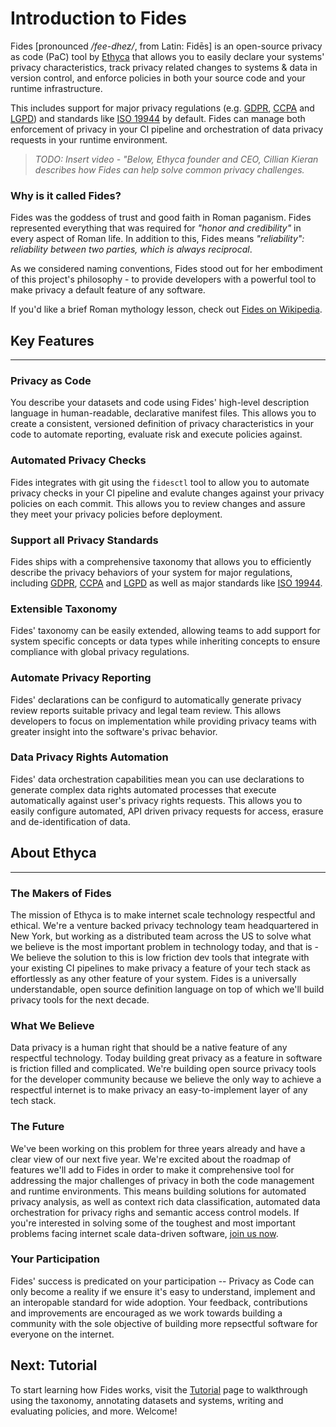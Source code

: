 # Introduction to Fides

Fides [pronounced */fee-dhez/*, from Latin: Fidēs] is an open-source privacy as code (PaC) tool by [Ethyca](https://ethyca.com) that allows you to easily declare your systems' privacy characteristics, track privacy related changes to systems & data in version control, and enforce policies in both your source code and your runtime infrastructure.

This includes support for major privacy regulations (e.g. [GDPR](https://ico.org.uk/for-organisations/guide-to-data-protection/guide-to-the-general-data-protection-regulation-gdpr/), [CCPA](https://ethyca.com/cpra-hub/) and [LGPD](https://iapp.org/news/a/the-new-brazilian-general-data-protection-law-a-detailed-analysis/)) and standards like [ISO 19944](https://www.iso.org/standard/79573.html) by default. Fides can manage both enforcement of privacy in your CI pipeline and orchestration of data privacy requests in your runtime environment.


> *TODO: Insert video - "Below, Ethyca founder and CEO, Cillian Kieran describes how Fides can help solve common privacy challenges.*

### Why is it called Fides?

Fides was the goddess of trust and good faith in Roman paganism. Fides represented everything that was required for *"honor and credibility"* in every aspect of Roman life. In addition to this, Fides means *"reliability": reliability between two parties, which is always reciprocal*.

As we considered naming conventions, Fides stood out for her embodiment of this project's philosophy - to provide developers with a powerful tool to make privacy a default feature of any software.

If you'd like a brief Roman mythology lesson, check out [Fides on Wikipedia](https://en.wikipedia.org/wiki/Fides_(deity)).


## Key Features
---

### Privacy as Code

You describe your datasets and code using Fides' high-level description language in human-readable, declarative manifest files. This allows you to create a consistent, versioned definition of privacy characteristics in your code to automate reporting, evaluate risk and execute policies against.

### Automated Privacy Checks

Fides integrates with git using the `fidesctl` tool to allow you to automate privacy checks in your CI pipeline and evalute changes against your privacy policies on each commit. This allows you to review changes and assure they meet your privacy policies before deployment.

### Support all Privacy Standards

Fides ships with a comprehensive taxonomy that allows you to efficiently describe the privacy behaviors of your system for major regulations, including [GDPR](https://ico.org.uk/for-organisations/guide-to-data-protection/guide-to-the-general-data-protection-regulation-gdpr/), [CCPA](https://ethyca.com/cpra-hub/) and [LGPD](https://iapp.org/news/a/the-new-brazilian-general-data-protection-law-a-detailed-analysis/) as well as major standards like [ISO 19944](https://www.iso.org/standard/79573.html).

### Extensible Taxonomy

Fides' taxonomy can be easily extended, allowing teams to add support for system specific concepts or data types while inheriting concepts to ensure compliance with global privacy regulations.

### Automate Privacy Reporting

Fides' declarations can be configurd to automatically generate privacy review reports suitable privacy and legal team review. This allows developers to focus on implementation while providing privacy teams with greater insight into the software's privac behavior. 

### Data Privacy Rights Automation

Fides' data orchestration capabilities mean you can use declarations to generate complex data rights automated processes that execute automatically against user's privacy rights requests. This allows you to easily configure automated, API driven privacy requests for access, erasure and de-identification of data.

## About Ethyca
---

### The Makers of Fides

The mission of Ethyca is to make internet scale technology respectful and ethical. We're a venture backed privacy technology team headquartered in New York, but working as a distributed team across the US to solve what we believe is the most important problem in technology today, and that is - 
 We believe the solution to this is low friction dev tools that integrate with your existing CI pipelines to make privacy a feature of your tech stack as effortlessly as any other feature of your system. Fides is a universally understandable, open source definition language on top of which we'll build privacy tools for the next decade.

### What We Believe

Data privacy is a human right that should be a native feature of any respectful technology. Today building great privacy as a feature in software is friction filled and complicated. We're building open source privacy tools for the developer community because we believe the only way to achieve a respectful internet is to make privacy an easy-to-implement layer of any tech stack.

### The Future

We've been working on this problem for three years already and have a clear view of our next five year. We're excited about the roadmap of features we'll add to Fides in order to make it comprehensive tool for addressing the major challenges of privacy in both the code management and runtime environments. This means building solutions for automated privacy analysis, as well as context rich data classification, automated data orchestration for privacy righs and semantic access control models. 
If you're interested in solving some of the toughest and most important problems facing internet scale data-driven software, [join us now](https://ethyca.com/jobs-culture/).

### Your Participation

Fides' success is predicated on your participation -- Privacy as Code can only become a reality if we ensure it's easy to understand, implement and an interopable standard for wide adoption. Your feedback, contributions and improvements are encouraged as we work towards building a community with the sole objective of building more repsectful software for everyone on the internet.


## Next: Tutorial

To start learning how Fides works, visit the [Tutorial](tutorial/overview.md) page to walkthrough using the taxonomy, annotating datasets and systems, writing and evaluating policies, and more. Welcome!
